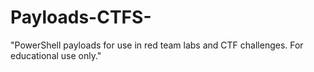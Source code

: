 # Payloads-CTFS-
"PowerShell payloads for use in red team labs and CTF challenges. For educational use only."
